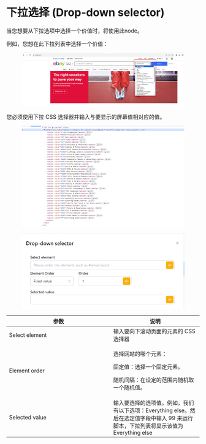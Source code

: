 # 下拉选择 (Drop-down selector)

当您想要从下拉选项中选择一个价值时，将使用此node。

&#x20;例如，您想在此下拉列表中选择一个价值：

<figure><img src="../../.gitbook/assets/image (3) (1).png" alt=""><figcaption></figcaption></figure>

&#x20;您必须使用下拉 CSS 选择器并输入与要显示的屏幕值相对应的值。

<figure><img src="../../.gitbook/assets/image (4) (1).png" alt=""><figcaption></figcaption></figure>



<figure><img src="../../.gitbook/assets/image (5) (1).png" alt=""><figcaption></figcaption></figure>

<table><thead><tr><th width="258">参数</th><th>说明</th></tr></thead><tbody><tr><td>Select element</td><td>输入要向下滚动页面的元素的 CSS 选择器</td></tr><tr><td>Element order</td><td><p>选择网站的哪个元素：</p><p>固定值：选择一个固定元素。</p><p>随机间隔：在设定的范围内随机取一个随机值。</p></td></tr><tr><td>Selected value</td><td>输入要选择的选项值。例如，我们有以下选项：Everything else。然后在选定值字段中输入 99 来运行脚本，下拉列表将显示该值为 Everything else</td></tr></tbody></table>
